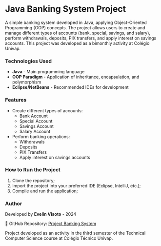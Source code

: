 # Java Banking System Project  

A simple banking system developed in Java, applying Object-Oriented Programming (OOP) concepts. The project allows users to create and manage different types of accounts (bank, special, savings, and salary), perform withdrawals, deposits, PIX transfers, and apply interest on savings accounts. This project was developed as a bimonthly activity at Colégio Univap.  

### Technologies Used  
- **Java** - Main programming language  
- **OOP Paradigm** - Application of inheritance, encapsulation, and polymorphism  
- **Eclipse/NetBeans** - Recommended IDEs for development  

### Features  
- Create different types of accounts:  
  - Bank Account  
  - Special Account  
  - Savings Account  
  - Salary Account  
- Perform banking operations:  
  - Withdrawals  
  - Deposits  
  - PIX Transfers  
  - Apply interest on savings accounts  

### How to Run the Project  
1. Clone the repository;  
2. Import the project into your preferred IDE (Eclipse, IntelliJ, etc.);  
3. Compile and run the application;  

### Author  

Developed by **Evelin Visoto** - 2024  

📌 GitHub Repository: [Project Banking System](https://github.com/EvelinVisoto/Project-Banking-System-Java)  

Project developed as an activity in the third semester of the Technical Computer Science course at Colégio Técnico Univap.  
